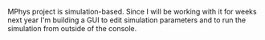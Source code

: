 MPhys project is simulation-based. Since I will be working with it for weeks next year I'm building a GUI to edit simulation parameters and to run the simulation from outside of the console.
